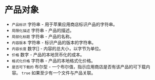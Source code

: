 # 产品对象

* `产品标识` 字符串 - 用于苹果应用商店标识产品的字符串。
* `局限化描述` 字符串 - 产品的描述。
* `局部化标题` 字符串 - 产品的名称。
* `内容版本` 字符串 - 标识产品的版本的字符串。
* `内容长度` 数字[] - 内容的总大小，以字节为单位。
* `价格` 数字 - 产品的本地货币化的成本。
* `格式化价格` 字符串 - 产品的本地格式化价格。
* `是否可下载的` 布尔型 - 一个布尔值，指示应用商店是否有该产品的可下载内容。 `true` 如果至少有一个文件与产品关联。